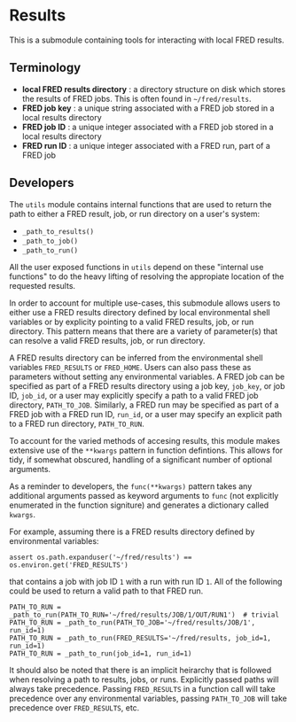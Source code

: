 # Results

This is a submodule containing tools for interacting with local FRED results.


## Terminology

- **local FRED results directory** : a directory structure on disk which stores the results of FRED jobs. This is often found in `~/fred/results`.
- **FRED job key** : a unique string associated with a FRED job stored in a local results directory
- **FRED job ID** : a unique integer associated with a FRED job stored in a local results directory
- **FRED run ID** : a unique integer associated with a FRED run, part of a FRED job


## Developers

The `utils` module contains internal functions that are used to return the path to either a FRED result, job, or run directory on a user's system:

- `_path_to_results()`
- `_path_to_job()`
- `_path_to_run()`

All the user exposed functions in `utils` depend on these "internal use functions" to do the heavy lifting of resolving the appropiate location of the requested results.

In order to account for multiple use-cases, this submodule allows users to either use a FRED results directory defined by local environmental shell variables or by explicity pointing to a valid FRED results, job, or run directory. This pattern means that there are a variety of parameter(s) that can resolve a valid FRED results, job, or run directory.

A FRED results directory can be inferred from the environmental shell variables `FRED_RESULTS` or `FRED_HOME`. Users can also pass these as parameters without setting any environmental variables. A FRED job can be specified as part of a FRED results directory using a job key, `job_key`, or job ID, `job_id`, or a user may explicitly specify a path to a valid FRED job directory, `PATH_TO_JOB`. Similarly, a FRED run may be specified as part of a FRED job with a FRED run ID, `run_id`, or a user may specify an explicit path to a FRED run directory, `PATH_TO_RUN`.

To account for the varied methods of accesing results, this module makes extensive use of the `**kwargs` pattern in function defintions.  This allows for tidy, if somewhat obscured, handling of a significant number of optional arguments.

As a reminder to developers, the `func(**kwargs)` pattern takes any additional arguments passed as keyword arguments to `func` (not explicitly enumerated in the function signiture) and generates a dictionary called `kwargs`. 

For example, assuming there is a FRED results directory defined by environmental variables:

```
assert os.path.expanduser('~/fred/results') == os.environ.get('FRED_RESULTS')
```

that contains a job with job ID `1` with a run with run ID `1`. All of the following could be used to return a valid path to that FRED run.

```
PATH_TO_RUN = _path_to_run(PATH_TO_RUN='~/fred/results/JOB/1/OUT/RUN1')  # trivial
PATH_TO_RUN = _path_to_run(PATH_TO_JOB='~/fred/results/JOB/1', run_id=1)
PATH_TO_RUN = _path_to_run(FRED_RESULTS='~/fred/results, job_id=1, run_id=1)
PATH_TO_RUN = _path_to_run(job_id=1, run_id=1)
```

It should also be noted that there is an implicit heirarchy that is followed when resolving a path to results, jobs, or runs. Explicitly passed paths will always take precedence.  Passing `FRED_RESULTS` in a function call will take precedence over any environmental variables, passing `PATH_TO_JOB` will take precedence over `FRED_RESULTS`, etc.